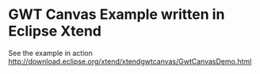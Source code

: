 GWT Canvas Example written in Eclipse Xtend 
====================

See the example in action http://download.eclipse.org/xtend/xtendgwtcanvas/GwtCanvasDemo.html

